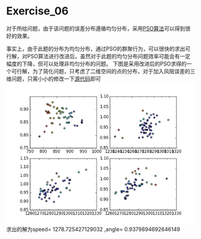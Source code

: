 # Exercise_06
对于所给问题，由于该问题的误差分布遵循均匀分布，采用[PSO算法](https://zh.wikipedia.org/wiki/%E7%B2%92%E5%AD%90%E7%BE%A4%E4%BC%98%E5%8C%96)可以得到很好的效果。

事实上，由于此题的分布为均匀分布，通过PSO的群聚行为，可以很快的求出可行解，对PSO算法进行改进后，虽然对于此题的均匀分布问题效率可能会有一定幅度的下降，但可以处理非均匀分布的问题。
下图是采用改进后的PSO求得的一个可行解，为了简化问题，只考虑了二维空间的点的分布，对于加入风阻误差的三维问题，只需小小的修改一下[源代码](https://github.com/maphyca/compuational_physics_2014301020045/blob/master/homework/exercise_06.py)即可
![](https://raw.githubusercontent.com/maphyca/compuational_physics_2014301020045/master/homework/figure_1.png)
求出的解为speed= 1278.725427129032 ,angle= 0.9379894692646149
